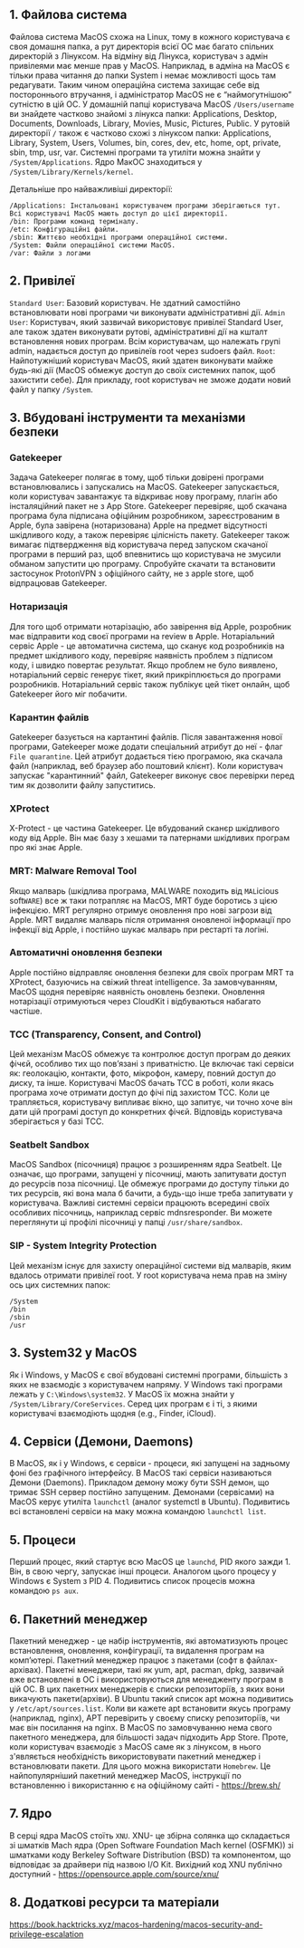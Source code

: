 ## 1. Файлова система
Файлова система MacOS схожа на Linux, тому в кожного користувача є своя домашня папка, а рут директорія всієї ОС має багато спільних директорій з Лінуксом. На відміну від Лінукса, користувач з адмін привілеями має менше прав у MacOS. Наприклад, в адміна на MacOS є тільки права читання до папки System і немає можливості щось там редагувати. Таким чином операційна система захищає себе від постороннього втручання, і адміністратор MacOS не є “наймогутнішою” сутністю в цій ОС.
У домашній папці користувача MacOS `/Users/username` ви знайдете частково знайомі з лінукса папки: Applications, Desktop, Documents, Downloads, Library, Movies, Music, Pictures, Public.
У рутовій директорії `/` також є частково схожі з лінуксом папки: Applications, Library, System, Users, Volumes, bin, cores, dev, etc, home, opt, private, sbin, tmp, usr, var.
Системні програми та утиліти можна знайти у `/System/Applications`.
Ядро МакОС знаходиться у `/System/Library/Kernels/kernel`.

Детальніше про найважливіші директорії:
```
/Applications: Інстальовані користувачем програми зберігаються тут. Всі користувачі MacOS мають доступ до цієї директорії.
/bin: Програми команд терміналу.
/etc: Конфігураційні файли.
/sbin: Життєво необхідні програми операційної системи.
/System: Файли операційної системи MacOS.
/var: Файли з логами
```

## 2. Привілеї
`Standard User`: Базовий користувач. Не здатний самостійно встановлювати нові програми чи виконувати адміністративні дії.
`Admin User`: Користувач, який зазвичай використовує привілеї Standard User, але також здатен виконувати рутові, адміністративні дії на кшталт встановлення нових програм. Всім користувачам, що належать групі admin, надається доступ до привілеїв root через sudoers файл.
`Root`: Найпотужніший користувач MacOS, який здатен виконувати майже будь-які дії (MacOS обмежує доступ до своїх системних папок, щоб захистити себе). Для прикладу, root користувач не зможе додати новий файл у папку `/System`. 

## 3. Вбудовані інструменти та механізми безпеки
### Gatekeeper
Задача Gatekeeper полягає в тому, щоб тільки довірені програми встановлювались і запускались на MacOS. Gatekeeper запускається, коли користувач завантажує та відкриває нову програму, плагін або інсталяційний пакет не з App Store. Gatekeeper перевіряє, щоб скачана програма була підписана офіційним розробником, зареєстрованим в Apple, була завірена (нотаризована) Apple на предмет відсутності шкідливого коду, а також перевіряє цілісність пакету. Gatekeeper також вимагає підтвердження від користувача перед запуском скачаної програми в перший раз, щоб впевнитись що користувача не змусили обманом запустити цю програму.
Спробуйте скачати та встановити застосунок ProtonVPN з офіційного сайту, не з apple store, щоб відпрацював Gatekeeper.

### Нотаризація
Для того щоб отримати нотарізацію, або завірення від Apple, розробник має відправити код своєї програми на review в Apple. Нотаріальний сервіс Apple - це автоматична система, що сканує код розробників на предмет шкідливого коду, перевіряє наявність проблем з підписом коду, і швидко повертає результат. Якщо проблем не було виявлено, нотаріальний сервіс генерує тікет, який прикріплюється до програми розробників. Нотаріальний сервіс також публікує цей тікет онлайн, щоб Gatekeeper його міг побачити.

### Карантин файлів
Gatekeeper базується на картантині файлів.
Після завантаження нової програми, Gatekeeper може додати спеціальний атрибут до неї - флаг `File quarantine`. Цей атрибут додається тією програмою, яка скачала файл (наприклад, веб браузер або поштовий клієнт).
Коли користувач запускає "карантинний" файл, Gatekeeper виконує своє перевірки перед тим як дозволити файлу запуститись.

### XProtect
X-Protect - це частина Gatekeeper. Це вбудований сканєр шкідливого коду від Apple. Він має базу з хешами та патернами шкідливих програм про які знає Apple.

### MRT: Malware Removal Tool
Якщо малварь (шкідлива програма, MALWARE походить від `MAL`icious soft`WARE`) все ж таки потрапляє на MacOS, MRT буде боротись з цією інфекцією. MRT регулярно отримує оновлення про нові загрози від Apple. MRT видаляє малварь після отримання оновленої інформації про інфекції від Apple, і постійно шукає малварь при рестарті та логіні.

### Автоматичні оновлення безпеки
Apple постійно відправляє оновлення безпеки для своїх програм MRT та XProtect, базуючись на свіжий threat intelligence. За замовчуванням, MacOS щодня перевіряє наявність оновлень безпеки. Оновлення нотарізації отримуються через CloudKit і відбуваються набагато частіше.

### TCC (Transparency, Consent, and Control) 
Цей механізм MacOS обмежує та контролює доступ програм до деяких фічєй, особливо тих що повʼязані з приватністю. Це включає такі сервіси як: геолокацію, контакти, фото, мікрофон, камеру, повний доступ до диску, та інше.
Користувачі MacOS бачать TCC в роботі, коли якась програма хоче отримати доступ до фічі під захистом TCC. Коли це трапляється, користувачу випливає вікно, що запитує, чи точно хоче він дати цій програмі доступ до конкретних фічєй. Відповідь користувача зберігається у базі TCC. 

### Seatbelt Sandbox
MacOS Sandbox (пісочниця) працює з розширенням ядра Seatbelt. Це означає, що програми, запущені у пісочниці, мають запитувати доступ до ресурсів поза пісочниці. Це обмежує програми до доступу тільки до тих ресурсів, які вона мала б бачити, а будь-що інше треба запитувати у користувача.
Важливі системні сервіси працюють всередині своїх особливих пісочниць, наприклад сервіс mdnsresponder. Ви можете переглянути ці профілі пісочниці у папці `/usr/share/sandbox`.

### SIP - System Integrity Protection
Цей механізм існує для захисту операційної системи від малварів, яким вдалось отримати привілеї root. У root користувача нема прав на зміну ось цих системних папок:
```
/System
/bin
/sbin
/usr
```

## 3. System32 у MacOS
Як і Windows, у MacOS є свої вбудовані системні програми, більшість з яких не взаємодіє з користувачем напряму. У Windows такі програми лежать у `C:\Windows\system32`. У MacOS їх можна знайти у `/System/Library/CoreServices`. Серед цих програм є і ті, з якими користувачі взаємодіють щодня (e.g., Finder, iCloud). 
 
## 4. Сервіси (Демони, Daemons)
В MacOS, як і у Windows, є сервіси - процеси, які запущені на задньому фоні без графічного інтерфейсу. В MacOS такі сервіси називаються Демони (Daemons). Прикладом демону можу бути SSH демон, що тримає SSH сервер постійно запущеним. Демонами (сервісами) на MacOS керує утиліта `launchctl` (аналог systemctl в Ubuntu). Подивитись всі встановлені сервіси на маку можна командою `launchctl list`. 

## 5. Процеси
Перший процес, який стартує всю MacOS це `launchd`, PID якого зажди 1. Він, в свою чергу, запускає інші процеси. Аналогом цього процесу у Windows є System з PID 4. Подивитись список процесів можна командою `ps aux`.

## 6. Пакетний менеджер
Пакетний менеджер - це набір інструментів, які автоматизують процес встановлення, оновлення, конфігурації, та видалення програм на компʼютері. Пакетний менеджер працює з пакетами (софт в файлах-архівах). Пакетні менеджери, такі як yum, apt, pacman, dpkg, зазвичай вже встановлені в ОС і використовуються для менедженту програм в цій ОС. В цих пакетних менеджерів є списки репозиторіїв, з яких вони викачують пакети(архіви). 
В Ubuntu такий список apt можна подивитись у `/etc/apt/sources.list`. Коли ви кажете apt встановити якусь програму (наприклад, nginx), APT перевірить у своєму списку репозиторіїв, чи має він посилання на nginx. 
В MacOS по замовчуванню нема свого пакетного менеджера, для більшості задач підходить App Store. Проте, коли користувач взаємодіє з MacOS саме як з лінуксом, в нього з'являється необхідність використовувати пакетний менеджер і встановлювати пакети. Для цього можна використати `Homebrew`. Це найпопулярніший пакетний менеджер MacOS, інструкції по встановленню і використанню є на офіційному сайті - https://brew.sh/

## 7. Ядро
В серці ядра MacOS стоїть `XNU`. XNU- це збірна солянка що складається зі шматків Mach ядра (Open Software Foundation Mach kernel (OSFMK)) зі шматками коду Berkeley Software Distribution (BSD) та компонентом, що відповідає за драйвери під назвою I/O Kit. Вихідний код XNU публічно доступний - https://opensource.apple.com/source/xnu/

## 8. Додаткові ресурси та матеріали
https://book.hacktricks.xyz/macos-hardening/macos-security-and-privilege-escalation
